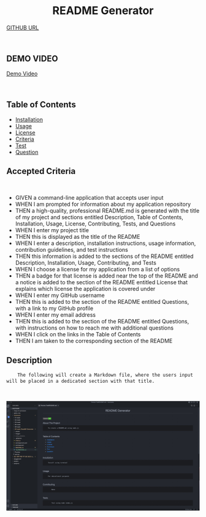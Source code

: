 <div align='center'>

# README Generator

</div>

[GITHUB URL](https://drive.google.com/file/d/1Y3JY6TmnUkG_pVEHQQPoqUQQ6hMxyhlY/view)

<br>

## DEMO VIDEO

[Demo Video](https://drive.google.com/file/d/1Y3JY6TmnUkG_pVEHQQPoqUQQ6hMxyhlY/view)

<br>

## Table of Contents 

- [Installation](#installation)
- [Usage](#usage)
- [License](#license)
- [Criteria](#Accepted-Criteria)
- [Test](#tests)
- [Question](#questions)



## Accepted Criteria
<br>

- GIVEN a command-line application that accepts user input
- WHEN I am prompted for information about my application repository
- THEN a high-quality, professional README.md is generated with the title of my project and sections entitled Description, Table of Contents, Installation, Usage, License, Contributing, Tests, and Questions
- WHEN I enter my project title
- THEN this is displayed as the title of the README
- WHEN I enter a description, installation instructions, usage information, contribution guidelines, and test instructions
- THEN this information is added to the sections of the README entitled Description, Installation, Usage, Contributing, and Tests
- WHEN I choose a license for my application from a list of options
- THEN a badge for that license is added near the top of the README and a notice is added to the section of the README entitled License that explains which license the application is covered under
- WHEN I enter my GitHub username
- THEN this is added to the section of the README entitled Questions, with a link to my GitHub profile
- WHEN I enter my email address
- THEN this is added to the section of the README entitled Questions, with instructions on how to reach me with additional questions
- WHEN I click on the links in the Table of Contents
- THEN I am taken to the corresponding section of the README



## Description

        The following will create a Markdown file, where the users input will be placed in a dedicated section with that title.


<br>

![Readme Image](./images/readme%20screenshot.jpg)